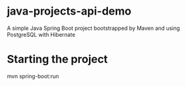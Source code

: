 # java-projects-api-demo
A simple Java Spring Boot project bootstrapped by Maven and using PostgreSQL with Hibernate

# Starting the project
mvn spring-boot:run
